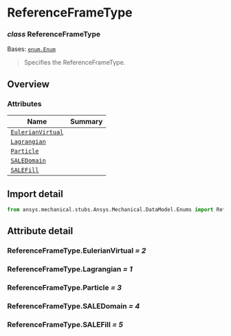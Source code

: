 <a id="referenceframetype"></a>

# ReferenceFrameType

<a id="ReferenceFrameType"></a>

### *class* ReferenceFrameType

Bases: [`enum.Enum`](https://docs.python.org/3/library/enum.html#enum.Enum)

> Specifies the ReferenceFrameType.

> <!-- !! processed by numpydoc !! -->

<a id="overview"></a>

## Overview

### Attributes

| Name | Summary |
|------------------------------------------------------------|----|
| [`EulerianVirtual`](#ReferenceFrameType.EulerianVirtual)   |    |
| [`Lagrangian`](#ReferenceFrameType.Lagrangian)             |    |
| [`Particle`](#ReferenceFrameType.Particle)                 |    |
| [`SALEDomain`](#ReferenceFrameType.SALEDomain)             |    |
| [`SALEFill`](#ReferenceFrameType.SALEFill)                 |    |

<a id="import-detail"></a>

## Import detail

```python
from ansys.mechanical.stubs.Ansys.Mechanical.DataModel.Enums import ReferenceFrameType
```

<a id="attribute-detail"></a>

## Attribute detail

<a id="ReferenceFrameType.EulerianVirtual"></a>

### ReferenceFrameType.EulerianVirtual *= 2*

<a id="ReferenceFrameType.Lagrangian"></a>

### ReferenceFrameType.Lagrangian *= 1*

<a id="ReferenceFrameType.Particle"></a>

### ReferenceFrameType.Particle *= 3*

<a id="ReferenceFrameType.SALEDomain"></a>

### ReferenceFrameType.SALEDomain *= 4*

<a id="ReferenceFrameType.SALEFill"></a>

### ReferenceFrameType.SALEFill *= 5*
